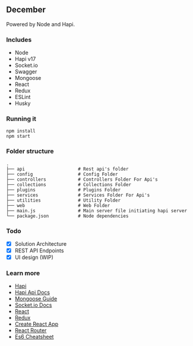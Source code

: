 ## December

Powered by Node and Hapi.

### Includes

- Node
- Hapi v17
- Socket.io
- Swagger
- Mongoose
- React
- Redux
- ESLint
- Husky

### Running it

```
npm install
npm start
```

### Folder structure

    .
    ├── api                    # Rest api's folder
    ├── config                 # Config Folder
    ├── controllers            # Controllers Folder For Api's
    ├── collections            # Collections Folder
    ├── plugins                # Plugins Folder
    ├── services               # Services Folder For Api's
    ├── utilities              # Utility Folder
    ├── web                    # Web Folder
    ├── main.js                # Main server file initiating hapi server
    └── package.json           # Node dependencies

### Todo

- [x] Solution Architecture
- [x] REST API Endpoints
- [x] UI design (WIP)

### Learn more

- [Hapi](https://hapijs.com)
- [Hapi Api Docs](https://github.com/hapijs/hapi/blob/master/API.md)
- [Mongoose Guide](http://mongoosejs.com/docs/guide.html)
- [Socket.io Docs](https://socket.io/docs/)
- [React](https://reactjs.org/)
- [Redux](https://redux.js.org/)
- [Create React App](https://github.com/facebookincubator/create-react-app)
- [React Router](https://github.com/ReactTraining/react-router)
- [Es6 Cheatsheet](https://github.com/DrkSephy/es6-cheatsheet/blob/master/README.md)
